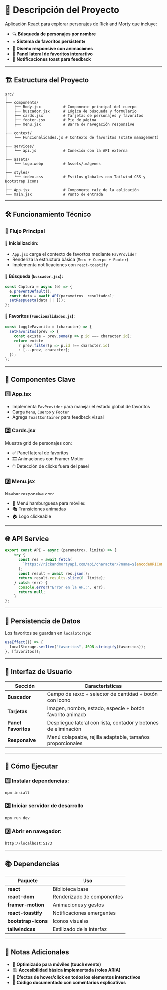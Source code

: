 # 📌 Descripción del Proyecto
Aplicación React para explorar personajes de Rick and Morty que incluye:

- 🔍 **Búsqueda de personajes por nombre**
- ⭐ **Sistema de favoritos persistente**
- 📱 **Diseño responsive con animaciones**
- 📌 **Panel lateral de favoritos interactivo**
- 🔔 **Notificaciones toast para feedback**

---

## 🏗️ Estructura del Proyecto
```
src/
│
├── components/
│   ├── Body.jsx          # Componente principal del cuerpo
│   ├── buscador.jsx      # Lógica de búsqueda y formulario
│   ├── cards.jsx         # Tarjetas de personajes y favoritos
│   ├── footer.jsx        # Pie de página
│   ├── menu.jsx          # Barra de navegación responsive
│
├── context/
│   └── Funcionalidades.js # Contexto de favoritos (state management)
│
├── services/
│   └── api.js            # Conexión con la API externa
│
├── assets/
│   └── logo.webp         # Assets/imágenes
│
├── styles/
│   └── index.css         # Estilos globales con Tailwind CSS y Bootstrap Icons
│
├── App.jsx               # Componente raíz de la aplicación
└── main.jsx              # Punto de entrada
```

---

## 🛠️ Funcionamiento Técnico

### 🔄 Flujo Principal
#### 🔹 **Inicialización:**
- `App.jsx` carga el contexto de favoritos mediante `FavProvider`
- Renderiza la estructura básica (`Menu + Cuerpo + Footer`)
- Implementa notificaciones con `react-toastify`

#### 🔹 **Búsqueda (`buscador.jsx`):**
```javascript
const Captura = async (e) => {
  e.preventDefault();
  const data = await API(parametros, resultados);
  setRespuesta(data || []);
};
```

#### 🔹 **Favoritos (`Funcionalidades.js`):**
```javascript
const toggleFavorito = (character) => {
  setFavoritos(prev => {
    const existe = prev.some(p => p.id === character.id);
    return existe 
      ? prev.filter(p => p.id !== character.id)
      : [...prev, character];
  });
};
```

---

## 🧩 Componentes Clave

### 1️⃣ **App.jsx**
- Implementa `FavProvider` para manejar el estado global de favoritos
- Carga `Menu`, `Cuerpo` y `Footer`
- Agrega `ToastContainer` para feedback visual

### 2️⃣ **Cards.jsx**
Muestra grid de personajes con:
- ✅ Panel lateral de favoritos
- 🎞️ Animaciones con Framer Motion
- 🖱️ Detección de clicks fuera del panel

### 3️⃣ **Menu.jsx**
Navbar responsive con:
- 🍔 Menú hamburguesa para móviles
- 🎭 Transiciones animadas
- 🏠 Logo clickeable

---

## 🌐 API Service
```javascript
export const API = async (parametros, limite) => {
    try {
      const res = await fetch(
        `https://rickandmortyapi.com/api/character/?name=${encodeURIComponent(parametros)}`
      );
      const result = await res.json();
      return result.results.slice(0, limite);
    } catch (err) {
      console.error("Error en la API:", err);
      return null;
    }
};
```

---

## 💾 Persistencia de Datos
Los favoritos se guardan en `localStorage`:
```javascript
useEffect(() => {
  localStorage.setItem("favoritos", JSON.stringify(favoritos));
}, [favoritos]);
```

---

## 🎨 Interfaz de Usuario

| Sección       | Características |
|--------------|----------------|
| **Buscador**  | Campo de texto + selector de cantidad + botón con icono |
| **Tarjetas**  | Imagen, nombre, estado, especie + botón favorito animado |
| **Panel Favoritos**  | Despliegue lateral con lista, contador y botones de eliminación |
| **Responsive**  | Menú colapsable, rejilla adaptable, tamaños proporcionales |

---

## 🚀 Cómo Ejecutar
### 1️⃣ **Instalar dependencias:**
```bash
npm install
```
### 2️⃣ **Iniciar servidor de desarrollo:**
```bash
npm run dev
```
### 3️⃣ **Abrir en navegador:**
```
http://localhost:5173
```

---

## 📚 Dependencias

| Paquete          | Uso |
|-----------------|-------------------------------|
| **react**       | Biblioteca base |
| **react-dom**   | Renderizado de componentes |
| **framer-motion** | Animaciones y gestos |
| **react-toastify** | Notificaciones emergentes |
| **bootstrap-icons** | Iconos visuales |
| **tailwindcss**  | Estilizado de la interfaz |

---

## 📝 Notas Adicionales
- 📱 **Optimizado para móviles (touch events)**
- 🏗 **Accesibilidad básica implementada (roles ARIA)**
- 🎨 **Efectos de hover/click en todos los elementos interactivos**
- 📝 **Código documentado con comentarios explicativos**
